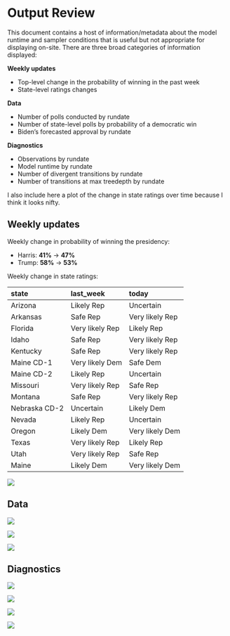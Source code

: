 # Output Review


This document contains a host of information/metadata about the model
runtime and sampler conditions that is useful but not appropriate for
displaying on-site. There are three broad categories of information
displayed:

**Weekly updates**

- Top-level change in the probability of winning in the past week
- State-level ratings changes

**Data**

- Number of polls conducted by rundate
- Number of state-level polls by probability of a democratic win
- Biden’s forecasted approval by rundate

**Diagnostics**

- Observations by rundate
- Model runtime by rundate
- Number of divergent transitions by rundate
- Number of transitions at max treedepth by rundate

I also include here a plot of the change in state ratings over time
because I think it looks nifty.

## Weekly updates

Weekly change in probability of winning the presidency:

- Harris: **41%** → **47%**
- Trump: **58%** → **53%**

Weekly change in state ratings:

| state         | last_week       | today           |
|:--------------|:----------------|:----------------|
| Arizona       | Likely Rep      | Uncertain       |
| Arkansas      | Safe Rep        | Very likely Rep |
| Florida       | Very likely Rep | Likely Rep      |
| Idaho         | Safe Rep        | Very likely Rep |
| Kentucky      | Safe Rep        | Very likely Rep |
| Maine CD-1    | Very likely Dem | Safe Dem        |
| Maine CD-2    | Likely Rep      | Uncertain       |
| Missouri      | Very likely Rep | Safe Rep        |
| Montana       | Safe Rep        | Very likely Rep |
| Nebraska CD-2 | Uncertain       | Likely Dem      |
| Nevada        | Likely Rep      | Uncertain       |
| Oregon        | Likely Dem      | Very likely Dem |
| Texas         | Very likely Rep | Likely Rep      |
| Utah          | Very likely Rep | Safe Rep        |
| Maine         | Likely Dem      | Very likely Dem |

![](REVIEW_files/figure-commonmark/unnamed-chunk-4-1.png)

## Data

![](REVIEW_files/figure-commonmark/unnamed-chunk-5-1.png)

![](REVIEW_files/figure-commonmark/unnamed-chunk-6-1.png)

![](REVIEW_files/figure-commonmark/unnamed-chunk-7-1.png)

## Diagnostics

![](REVIEW_files/figure-commonmark/unnamed-chunk-8-1.png)

![](REVIEW_files/figure-commonmark/unnamed-chunk-9-1.png)

![](REVIEW_files/figure-commonmark/unnamed-chunk-10-1.png)

![](REVIEW_files/figure-commonmark/unnamed-chunk-11-1.png)
